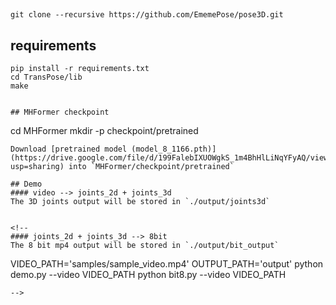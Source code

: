 ## 
```
git clone --recursive https://github.com/EmemePose/pose3D.git
```

## requirements
```
pip install -r requirements.txt
cd TransPose/lib
make
```

```

## MHFormer checkpoint

```
cd MHFormer
mkdir -p checkpoint/pretrained
```
Download [pretrained model (model_8_1166.pth)](https://drive.google.com/file/d/199FalebIXUOWgkS_1m4BhHlLiNqYFyAQ/view?usp=sharing) into `MHFormer/checkpoint/pretrained`

## Demo
#### video --> joints_2d + joints_3d
The 3D joints output will be stored in `./output/joints3d`


<!-- 
#### joints_2d + joints_3d --> 8bit
The 8 bit mp4 output will be stored in `./output/bit_output`

```
VIDEO_PATH='samples/sample_video.mp4'
OUTPUT_PATH='output'
python demo.py --video VIDEO_PATH
python bit8.py --video VIDEO_PATH
``` 
-->



